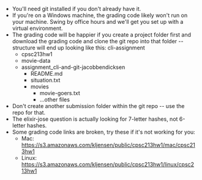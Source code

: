 - You'll need git installed if you don't already have it.
- If you're on a Windows machine, the grading code likely won't run on your machine. Swing by office hours and we'll get you set up with a virtual environment.
- The grading code will be happier if you create a project folder first and download the grading code and clone the git repo into that folder -- structure will end up looking like this:
cli-assignment
  - cpsc213hw1
  - movie-data
  - assignment_cli-and-git-jacobbendicksen
    - README.md
    - situation.txt
    - movies
        - movie-goers.txt
        - ...other files
- Don't create another submission folder within the git repo -- use the repo for that.
- The elixir-jose question is actually looking for 7-letter hashes, not 6-letter hashes.
- Some grading code links are broken, try these if it's not working for you:
  - Mac: https://s3.amazonaws.com/kljensen/public/cpsc213hw1/mac/cpsc213hw1
  - Linux: https://s3.amazonaws.com/kljensen/public/cpsc213hw1/linux/cpsc213hw1
